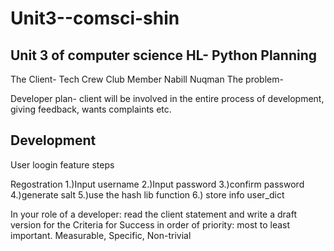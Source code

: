 # Unit3--comsci-shin
Unit 3 of computer science HL- Python
**Planning**
------------
The Client- Tech Crew Club Member Nabill Nuqman
The problem- 

Developer plan- client will be involved in the entire process of development, giving feedback, wants complaints etc. 


**Development**
---------------
User loogin feature steps

Regostration
1.)Input username
2.)Input password
3.)confirm password
4.)generate salt
5.)use the hash lib function
6.) store info user_dict

In your role of a developer: read the client statement and write a draft version for the Criteria for Success in order of priority: most to least important.  Measurable, Specific, Non-trivial

